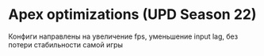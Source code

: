 # Apex optimizations (UPD Season 22)
Конфиги направлены на увеличение fps, уменьшение input lag, без потери стабильности самой игры 
